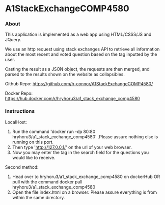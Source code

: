 # A1StackExchangeCOMP4580

### About

This application is implemented as a web app using HTML/CSSS/JS and JQuery. 

We use an http request using stack exchanges API to retrieve all information about the most recent and voted question based on the tag inputted by the user.

Casting the result as a JSON object, the requests are then merged, and parsed to the results shown on the website as collapsibles.

Github Repo: https://github.com/h-connor/A1StackExchangeCOMP4580/

Docker Repo: https://hub.docker.com/r/hryhoru3/a1_stack_exchange_comp4580

### Instructions

LocalHost:

1. Run the command 'docker run -dp 80:80 hryhoru3/a1_stack_exchange_comp4580'  .Please assure nothing else is running on this port.
2. Then type 'http://127.0.0.1/' on the url of your web browser.
3. Now you may enter the tag in the search field for the questions you would like to receive.

Second method:
1. Head over to hryhoru3/a1_stack_exchange_comp4580 on dockerHub OR pull with the command docker pull hryhoru3/a1_stack_exchange_comp4580
2. Open the file index.html on a browser. Please assure everything is from within the same directory.
